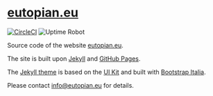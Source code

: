 # [eutopian.eu](https://eutopian.eu)

[![CircleCI](https://circleci.com/gh/eutopian-eu/eutopian.eu.svg?style=svg)](https://circleci.com/gh/eutopian-eu/eutopian.eu)
![Uptime Robot](https://img.shields.io/uptimerobot/status/m784089126-08ebc64f570419830dc453bc)

Source code of the website [eutopian.eu](https://eutopian.eu).

The site is built upon [Jekyll](https://jekyllrb.com/) and [GitHub Pages](https://pages.github.com/).

The [Jekyll theme](README.template.md) is based on the [UI Kit](https://github.com/italia/design-ui-kit) and built with [Bootstrap Italia](https://github.com/italia/bootstrap-italia/).

Please contact [info@eutopian.eu](mailto:info@eutopian.eu) for details.
